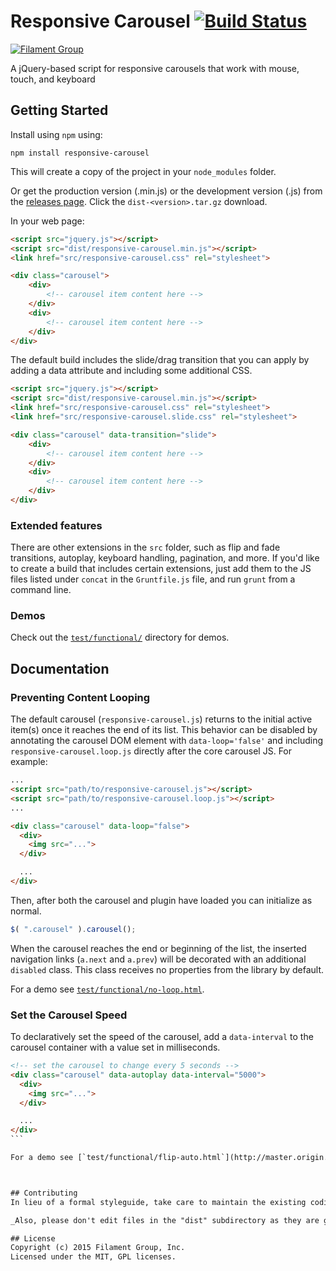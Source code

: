 # Responsive Carousel [![Build Status](https://travis-ci.org/filamentgroup/responsive-carousel.png)](https://travis-ci.org/filamentgroup/responsive-carousel)

[![Filament Group](http://filamentgroup.com/images/fg-logo-positive-sm-crop.png) ](http://www.filamentgroup.com/)

A jQuery-based script for responsive carousels that work with mouse, touch, and keyboard

## Getting Started

Install using `npm` using:

```
npm install responsive-carousel
```

This will create a copy of the project in your `node_modules` folder.

Or get the production version (.min.js) or the development version (.js) from the [releases page](https://github.com/filamentgroup/responsive-carousel/releases). Click the `dist-<version>.tar.gz` download.

In your web page:

```html
<script src="jquery.js"></script>
<script src="dist/responsive-carousel.min.js"></script>
<link href="src/responsive-carousel.css" rel="stylesheet">

<div class="carousel">
	<div>
		<!-- carousel item content here -->
	</div>
	<div>
		<!-- carousel item content here -->
	</div>
</div>
```

The default build includes the slide/drag transition that you can apply by adding a data attribute and including some additional CSS.

```html
<script src="jquery.js"></script>
<script src="dist/responsive-carousel.min.js"></script>
<link href="src/responsive-carousel.css" rel="stylesheet">
<link href="src/responsive-carousel.slide.css" rel="stylesheet">

<div class="carousel" data-transition="slide">
	<div>
		<!-- carousel item content here -->
	</div>
	<div>
		<!-- carousel item content here -->
	</div>
</div>
```

### Extended features

There are other extensions in the `src` folder, such as flip and fade transitions, autoplay, keyboard handling, pagination, and more. If you'd like to create a build that includes certain extensions, just add them to the JS files listed under `concat` in the `Gruntfile.js` file, and run `grunt` from a command line.

### Demos

Check out the [`test/functional/`](http://master.origin.responsive-carousel.fgview.com/test/functional/) directory for demos.

## Documentation

### Preventing Content Looping

The default carousel (`responsive-carousel.js`) returns to the initial active item(s) once it reaches the end of its list. This behavior can be disabled by annotating the carousel DOM element with `data-loop='false'` and including `responsive-carousel.loop.js` directly after the core carousel JS. For example:

```html
...
<script src="path/to/responsive-carousel.js"></script>
<script src="path/to/responsive-carousel.loop.js"></script>
...

<div class="carousel" data-loop="false">
  <div>
    <img src="...">
  </div>

  ...
</div>
```

Then, after both the carousel and plugin have loaded you can initialize as normal.

```javascript
$( ".carousel" ).carousel();
```

When the carousel reaches the end or beginning of the list, the inserted navigation links (`a.next` and `a.prev`) will be decorated with an additional `disabled` class. This class receives no properties from the library by default.

For a demo see [`test/functional/no-loop.html`](http://master.origin.responsive-carousel.fgview.com/test/functional/no-loop.html).

### Set the Carousel Speed

To declaratively set the speed of the carousel, add a <code>data-interval</code> to the carousel container with a value set in milliseconds.

````html
<!-- set the carousel to change every 5 seconds -->
<div class="carousel" data-autoplay data-interval="5000">
  <div>
    <img src="...">
  </div>

  ...
</div>
```

For a demo see [`test/functional/flip-auto.html`](http://master.origin.responsive-carousel.fgview.com/test/functional/flip-auto.html) .



## Contributing
In lieu of a formal styleguide, take care to maintain the existing coding style. Add unit tests for any new or changed functionality. Lint and test your code using [grunt](https://github.com/cowboy/grunt).

_Also, please don't edit files in the "dist" subdirectory as they are generated via grunt. You'll find source code in the "src" subdirectory!_

## License
Copyright (c) 2015 Filament Group, Inc.
Licensed under the MIT, GPL licenses.
